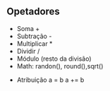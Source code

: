 ## Opetadores

- Soma +
- Subtração -
- Multiplicar *
- Dividir /
- Módulo (resto da divisão)
- Math: randon(), round(),sqrt()


* Atribuição
a = b
a += b



